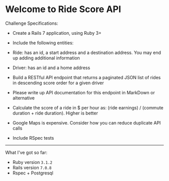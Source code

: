 # Welcome to Ride Score API

Challenge Specifications:

* Create a Rails 7 application, using Ruby 3+

* Include the following entities:

* Ride: has an id, a start address and a destination address. You may end up adding additional information

* Driver: has an id and a home address

* Build a RESTful API endpoint that returns a paginated JSON list of rides in descending score order for a given driver

* Please write up API documentation for this endpoint in MarkDown or alternative

* Calculate the score of a ride in $ per hour as: (ride earnings) / (commute duration + ride duration). Higher is better

* Google Maps is expensive. Consider how you can reduce duplicate API calls

* Include RSpec tests

---

What I've got so far:

* Ruby version `3.1.2`
* Rails version `7.0.8`
* Rspec + Postgresql
